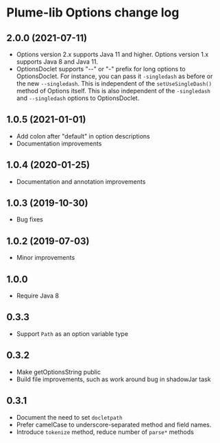 # Plume-lib Options change log

## 2.0.0 (2021-07-11)

- Options version 2.x supports Java 11 and higher.
  Options version 1.x supports Java 8 and Java 11.
- OptionsDoclet supports "--" or "-" prefix for long options to OptionsDoclet.
  For instance, you can pass it `-singledash` as before or the new `--singledash`.
  This is independent of the `setUseSingleDash()` method of Options itself.
  This is also independent of the `-singledash` and `--singledash` options to OptionsDoclet.

## 1.0.5 (2021-01-01)

- Add colon after "default" in option descriptions
- Documentation improvements

## 1.0.4 (2020-01-25)

- Documentation and annotation improvements

## 1.0.3 (2019-10-30)

- Bug fixes

## 1.0.2 (2019-07-03)

- Minor improvements

## 1.0.0

- Require Java 8

## 0.3.3

- Support `Path` as an option variable type

## 0.3.2

- Make getOptionsString public
- Build file improvements, such as work around bug in shadowJar task

## 0.3.1

- Document the need to set `docletpath`
- Prefer camelCase to underscore-separated method and field names.
- Introduce `tokenize` method, reduce number of `parse*` methods
